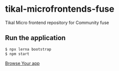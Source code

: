 # tikal-microfrontends-fuse
Tikal Micro frontend repository for Community fuse



## Run the application


```bash
$ npx lerna bootstrap
$ npm start 
```

[Browse Your app](http://localhost:1337)
